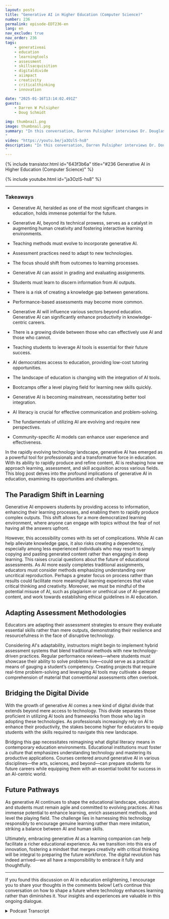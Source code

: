 ```yaml
---
layout: posts
title: "Generative AI in Higher Education (Computer Science)"
number: 236
permalink: episode-EDT236-en
lang: en
nav_exclude: true
nav_order: 236
tags:
    - generativeai
    - education
    - learningtools
    - assessment
    - skillsacquisition
    - digitaldivide
    - aiimpact
    - creativity
    - criticalthinking
    - innovation

date: "2025-01-16T13:14:02.491Z"
guests:
    - Darren W Pulsipher
    - Doug Schmidt

img: thumbnail.png
image: thumbnail.png
summary: "In this conversation, Darren Pulsipher interviews Dr. Douglas Schmidt, a seasoned computer science professor, author, and visionary, about the transformative impact of generative AI on education. They discuss the evolution of teaching methods, the challenges of assessment, and the need for a shift in educational goals to focus on learning processes rather than just outcomes. Schmidt shares his experiences using generative AI tools in his teaching and highlights the implications for students and the industry. The conversation concludes with reflections on the future of learning and the necessary adaptations in educational practices. In this conversation, Douglas Schmidt and Darren Pulsipher explore the transformative impact of generative AI on productivity, education, and the digital divide. They discuss the importance of AI literacy, the democratization of education through AI tools, and the evolving role of critical thinking in an AI-driven world. The conversation also touches on the challenges of consistency in AI outputs, the potential for community-specific AI models, and the future of reinforcement learning in ensuring trust and accountability in AI applications.
"
video: "https://youtu.be/ja3OzlS-hs8"
description: "In this conversation, Darren Pulsipher interviews Dr. Douglas Schmidt, a seasoned computer science professor, author, and visionary, about the transformative impact of generative AI on education. They discuss the evolution of teaching methods, the challenges of assessment, and the need for a shift in educational goals to focus on learning processes rather than just outcomes. Schmidt shares his experiences using generative AI tools in his teaching and highlights the implications for students and the industry. The conversation concludes with reflections on the future of learning and the necessary adaptations in educational practices. In this conversation, Douglas Schmidt and Darren Pulsipher explore the transformative impact of generative AI on productivity, education, and the digital divide. They discuss the importance of AI literacy, the democratization of education through AI tools, and the evolving role of critical thinking in an AI-driven world. The conversation also touches on the challenges of consistency in AI outputs, the potential for community-specific AI models, and the future of reinforcement learning in ensuring trust and accountability in AI applications.
"
---
```


<div>
{% include transistor.html id="643f3b6a" title="#236 Generative AI in Higher Education (Computer Science)" %}

{% include youtube.html id="ja3OzlS-hs8" %}
</div>

---

### Takeaways

* Generative AI, heralded as one of the most significant changes in education, holds immense potential for the future.

* Generative AI, beyond its technical prowess, serves as a catalyst in augmenting human creativity and fostering interactive learning environments.

* Teaching methods must evolve to incorporate generative AI.

* Assessment practices need to adapt to new technologies.

* The focus should shift from outcomes to learning processes.

* Generative AI can assist in grading and evaluating assignments.

* Students must learn to discern information from AI outputs.

* There is a risk of creating a knowledge gap between generations.

* Performance-based assessments may become more common.

* Generative AI will influence various sectors beyond education. Generative AI can significantly enhance productivity in knowledge-centric careers.

* There is a growing divide between those who can effectively use AI and those who cannot.

* Teaching students to leverage AI tools is essential for their future success.

* AI democratizes access to education, providing low-cost tutoring opportunities.

* The landscape of education is changing with the integration of AI tools.

* Bootcamps offer a level playing field for learning new skills quickly.

* Generative AI is becoming mainstream, necessitating better tool integration.

* AI literacy is crucial for effective communication and problem-solving.

* The fundamentals of utilizing AI are evolving and require new perspectives.

* Community-specific AI models can enhance user experience and effectiveness.

In the rapidly evolving technology landscape, generative AI has emerged as a powerful tool for professionals and a transformative force in education. With its ability to rapidly produce and refine content, AI is reshaping how we approach learning, assessment, and skill acquisition across various fields. This blog post delves into the profound implications of generative AI in education, examining its opportunities and challenges.

## The Paradigm Shift in Learning

Generative AI empowers students by providing access to information, enhancing their learning processes, and enabling them to rapidly produce complex outputs. This shift allows for a more democratized learning environment, where anyone can engage with topics without the fear of not having all the answers upfront.

However, this accessibility comes with its set of complications. While AI can help alleviate knowledge gaps, it also risks creating a dependency, especially among less experienced individuals who may resort to simply copying and pasting generated content rather than engaging in deep learning. This raises crucial questions about the future of educational assessments. As AI more easily completes traditional assignments, educators must consider methods emphasizing understanding over uncritical reproduction. Perhaps a greater focus on process rather than results could facilitate more meaningful learning experiences that value critical thinking and creativity. Moreover, we must be mindful of the potential misuse of AI, such as plagiarism or unethical use of AI-generated content, and work towards establishing ethical guidelines in AI education.

## Adapting Assessment Methodologies

Educators are adapting their assessment strategies to ensure they evaluate essential skills rather than mere outputs, demonstrating their resilience and resourcefulness in the face of disruptive technology.

Considering AI's adaptability, instructors might begin to implement hybrid assessment systems that blend traditional methods with new technology-driven practices. Regular performance reviews—where students must showcase their ability to solve problems live—could serve as a practical means of gauging a student’s competency. Creating projects that require real-time problem-solving and leveraging AI tools may cultivate a deeper comprehension of material that conventional assessments often overlook.

## Bridging the Digital Divide

With the growth of generative AI comes a new kind of digital divide that extends beyond mere access to technology. This divide separates those proficient in utilizing AI tools and frameworks from those who lag in adopting these technologies. As professionals increasingly rely on AI to enhance their productivity, the stakes become higher for educators to equip students with the skills required to navigate this new landscape.

Bridging this gap necessitates reimagining what digital literacy means in contemporary education environments. Educational institutions must foster a culture that emphasizes understanding technology and mastering its productive applications. Courses centered around generative AI in various disciplines—the arts, sciences, and beyond—can prepare students for future careers while equipping them with an essential toolkit for success in an AI-centric world.

## Future Pathways

As generative AI continues to shape the educational landscape, educators and students must remain agile and committed to evolving practices. AI has immense potential to enhance learning, enrich assessment methods, and level the playing field. The challenge lies in harnessing this technology responsibly to encourage genuine learning rather than mere imitation, striking a balance between AI and human skills.

Ultimately, embracing generative AI as a learning companion can help facilitate a richer educational experience. As we transition into this era of innovation, fostering a mindset that merges creativity with critical thinking will be integral to preparing the future workforce. The digital revolution has indeed arrived—we all have a responsibility to embrace it fully and thoughtfully. 

---

If you found this discussion on AI in education enlightening, I encourage you to share your thoughts in the comments below! Let’s continue this conversation on how to shape a future where technology enhances learning rather than diminishes it. Your insights and experiences are valuable in this ongoing dialogue.



<details>
<summary> Podcast Transcript </summary>

<p></p>

</details>
